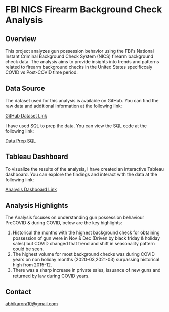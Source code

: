 # FBI NICS Firearm Background Check Analysis

## Overview

This project analyzes gun possession behavior using the FBI's National Instant Criminal Background Check System (NICS) firearm background check data. The analysis aims to provide insights into trends and patterns related to firearm background checks in the United States specificcaly COVID vs Post-COVID time period. 

## Data Source

The dataset used for this analysis is available on GitHub. You can find the raw data and additional information at the following link:

[GitHub Dataset Link](https://github.com/BuzzFeedNews/nics-firearm-background-checks/tree/master)

I have used SQL to prep the data. You can view the SQL code at the following link:

[Data Prep SQL]()

## Tableau Dashboard

To visualize the results of the analysis, I have created an interactive Tableau dashboard. You can explore the findings and interact with the data at the following link:

[Analysis Dashboard Link](https://public.tableau.com/app/profile/abhik.arora/viz/GunBackgroundCheckAnalysis-ChangesingunpossessionbehaviourduringCOVID/Dashboard1)

## Analysis Highlights

The Analysis focuses on understanding gun possession behaviour PreCOVID & during COVID, below are the key highlights:
1. Historical the months with the highest background check for obtaining possession of gun were in Nov & Dec (Driven by black friday & holiday sales) but COVID changed that trend and shift in seasonality pattern could be seen.
2. The highest volume for most background checks was during COVID years on non holiday months (2020-03,2021-03) surpassing historical high from 2015-12.
3. There was a sharp increase in private sales, issuance of new guns and returned by law during COVID years.
   
## Contact

abhikarora10@gmail.com
